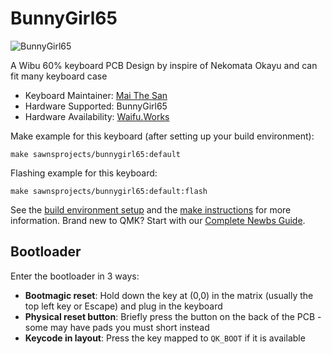 # BunnyGirl65

![BunnyGirl65](https://i.imgur.com/APqNMhc.jpeg)

A Wibu 60% keyboard PCB Design by inspire of Nekomata Okayu and can fit many keyboard case

* Keyboard Maintainer: [Mai The San](https://github.com/maithesan)
* Hardware Supported: BunnyGirl65
* Hardware Availability: [Waifu.Works](https://discord.gg/waifuworks)

Make example for this keyboard (after setting up your build environment):

    make sawnsprojects/bunnygirl65:default

Flashing example for this keyboard:

    make sawnsprojects/bunnygirl65:default:flash

See the [build environment setup](https://docs.qmk.fm/#/getting_started_build_tools) and the [make instructions](https://docs.qmk.fm/#/getting_started_make_guide) for more information. Brand new to QMK? Start with our [Complete Newbs Guide](https://docs.qmk.fm/#/newbs).

## Bootloader

Enter the bootloader in 3 ways:

* **Bootmagic reset**: Hold down the key at (0,0) in the matrix (usually the top left key or Escape) and plug in the keyboard
* **Physical reset button**: Briefly press the button on the back of the PCB - some may have pads you must short instead
* **Keycode in layout**: Press the key mapped to `QK_BOOT` if it is available
